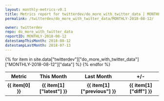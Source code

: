 ```yaml
---
layout: monthly-metrics-v0.1
title: Metrics report for twitterdev/do_more_with_twitter_data | MONTHLY-2018-08-12 | 2018-08-12
permalink: /twitterdev/do_more_with_twitter_data/MONTHLY-2018-08-12/

owner: twitterdev
repo: do_more_with_twitter_data
reportID: MONTHLY-2018-08-12
datestampThisMonth: 2018-08-12
datestampLastMonth: 2018-07-13
---
```


<table style="width: 100%">
    <tr>
        <th>Metric</th>
        <th>This Month</th>
        <th>Last Month</th>
        <th>+/-</th>
    </tr>
    {% for item in site.data["twitterdev"]["do_more_with_twitter_data"]["MONTHLY-2018-08-12"]["data"] %}
    <tr>
        <th>{{ item[0] }}</th>
        <th>{{ item[1]["latest"] }}</th>
        <th>{{ item[1]["previous"] }}</th>
        <th>{{ item[1]["diff"] }}</th>
    </tr>
    {% endfor %}
</table>
